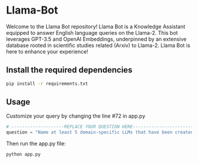 # Llama-Bot
Welcome to the Llama Bot repository! Llama Bot is a Knowledge Assistant equipped to answer English language queries on the Llama-2. This bot leverages GPT-3.5 and OpenAI Embeddings, underpinned by an extensive database rooted in scientific studies related (Arxiv) to Llama-2.  Llama Bot is here to enhance your experience!

## Install the required dependencies

```bash
pip install -r requirements.txt
```

## Usage
Customize your query by changing the line #72 in app.py 
```python
# --------------------REPLACE YOUR QUESTION HERE----------------------------------#
question = "Name at least 5 domain-specific LLMs that have been created by fine-tuning Llama-2."
```

Then run the app.py file:
```python
python app.py
```



